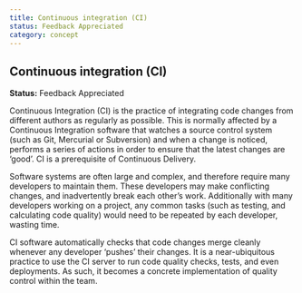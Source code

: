 ```yaml
---
title: Continuous integration (CI)
status: Feedback Appreciated
category: concept
---
```

## Continuous integration (CI)

**Status:** Feedback Appreciated

Continuous Integration (CI) is the practice of integrating code changes from different authors as regularly as possible. This is normally affected by a Continuous Integration software that watches a source control system (such as Git, Mercurial or Subversion) and when a change is noticed, performs a series of actions in order to ensure that the latest changes are ‘good’. CI is a prerequisite of Continuous Delivery.

Software systems are often large and complex, and therefore require many developers to maintain them. These developers may make conflicting changes, and inadvertently break each other’s work. Additionally with many developers working on a project, any common tasks (such as testing, and calculating code quality) would need to be repeated by each developer, wasting time.

CI software automatically checks that code changes merge cleanly whenever any developer ‘pushes’ their changes. It is a near-ubiquitous practice to use the CI server to run code quality checks, tests, and even deployments. As such, it becomes a concrete implementation of quality control within the team.

